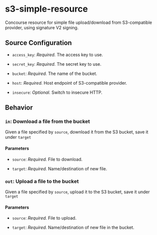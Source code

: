 # s3-simple-resource
Concourse resource for simple file upload/download from S3-compatible provider, using signature V2 signing.

## Source Configuration

* `access_key`: *Required.* The access key to use.

* `secret_key`: *Required.* The secret key to use.

* `bucket`: *Required.* The name of the bucket.

* `host`: *Required.* Host endpoint of S3-compatible provider.

* `insecure`: *Optional.* Switch to insecure HTTP.

## Behavior

### `in`: Download a file from the bucket

Given a file specified by `source`, download it from the S3 bucket, save it under `target`

#### Parameters

* `source`: *Required.* File to download.

* `target`: *Required.* Name/destination of new file.

### `out`: Upload a file to the bucket

Given a file specified by `source`, upload it to the S3 bucket, save it under `target`

#### Parameters

* `source`: *Required.* File to upload.

* `target`: *Required.* Name/destination of new file in the bucket.
